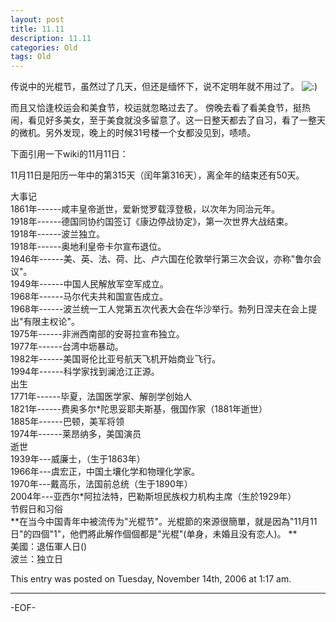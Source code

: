 ```yaml
---
layout: post
title: 11.11
description: 11.11
categories: Old
tags: Old
---
```

传说中的光棍节，虽然过了几天，但还是缅怀下，说不定明年就不用过了。 ![:)](http://192.168.1.222/blog/wp-includes/images/smilies/icon_smile.gif) 

而且又恰逢校运会和美食节，校运就忽略过去了。 傍晚去看了看美食节，挺热闹，看见好多美女，至于美食就没多留意了。这一日整天都去了自习，看了一整天的微机。另外发现，晚上的时候31号楼一个女都没见到，啧啧。

下面引用一下wiki的11月11日：

11月11日是阳历一年中的第315天（闰年第316天），离全年的结束还有50天。

大事记  
1861年------咸丰皇帝逝世，爱新觉罗载淳登极，以次年为同治元年。  
1918年------德国同协约国签订《康边停战协定》，第一次世界大战结束。  
1918年------波兰独立。  
1918年------奥地利皇帝卡尔宣布退位。  
1946年------美、英、法、荷、比、卢六国在伦敦举行第三次会议，亦称"鲁尔会议"。  
1949年------中国人民解放军空军成立。  
1968年------马尔代夫共和国宣告成立。  
1968年------波兰统一工人党第五次代表大会在华沙举行。勃列日涅夫在会上提出"有限主权论"。  
1975年------非洲西南部的安哥拉宣布独立。  
1977年------台湾中坜暴动。  
1982年------美国哥伦比亚号航天飞机开始商业飞行。  
1994年------科学家找到澜沧江正源。  
出生  
1771年------毕夏，法国医学家、解剖学创始人  
1821年------费奥多尔\*陀思妥耶夫斯基，俄国作家（1881年逝世）  
1885年------巴顿，美军将领  
1974年------莱昂纳多，美国演员  
逝世  
1939年---威廉士，（生于1863年）  
1966年---虞宏正，中国土壤化学和物理化学家。  
1970年---戴高乐，法国前总统（生于1890年）  
2004年---亚西尔\*阿拉法特，巴勒斯坦民族权力机构主席（生於1929年）  
节假日和习俗  
**在当今中国青年中被流传为"光棍节"。光棍節的來源很簡單，就是因為"11月11日"的四個"1"，他們將此解作個個都是"光棍"(单身，未婚且没有恋人)。 **  
美國：退伍軍人日()  
波兰：独立日

This entry was posted on Tuesday, November 14th, 2006 at 1:17 am.

---



-EOF-